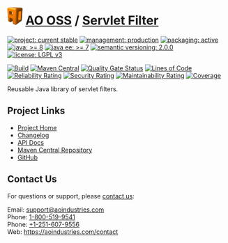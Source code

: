 # [<img src="ao-logo.png" alt="AO Logo" width="35" height="40">](https://github.com/ao-apps) [AO OSS](https://github.com/ao-apps/ao-oss) / [Servlet Filter](https://github.com/ao-apps/ao-servlet-filter)

[![project: current stable](https://oss.aoapps.com/ao-badges/project-current-stable.svg)](https://aoindustries.com/life-cycle#project-current-stable)
[![management: production](https://oss.aoapps.com/ao-badges/management-production.svg)](https://aoindustries.com/life-cycle#management-production)
[![packaging: active](https://oss.aoapps.com/ao-badges/packaging-active.svg)](https://aoindustries.com/life-cycle#packaging-active)  
[![java: &gt;= 8](https://oss.aoapps.com/ao-badges/java-8.svg)](https://docs.oracle.com/javase/8/)
[![java ee: &gt;= 7](https://oss.aoapps.com/ao-badges/javaee-7.svg)](https://docs.oracle.com/javaee/7/)
[![semantic versioning: 2.0.0](https://oss.aoapps.com/ao-badges/semver-2.0.0.svg)](http://semver.org/spec/v2.0.0.html)
[![license: LGPL v3](https://oss.aoapps.com/ao-badges/license-lgpl-3.0.svg)](https://www.gnu.org/licenses/lgpl-3.0)

[![Build](https://github.com/ao-apps/ao-servlet-filter/workflows/Build/badge.svg?branch=master)](https://github.com/ao-apps/ao-servlet-filter/actions?query=workflow%3ABuild)
[![Maven Central](https://maven-badges.herokuapp.com/maven-central/com.aoapps/ao-servlet-filter/badge.svg)](https://maven-badges.herokuapp.com/maven-central/com.aoapps/ao-servlet-filter)
[![Quality Gate Status](https://sonarcloud.io/api/project_badges/measure?branch=master&project=com.aoapps%3Aao-servlet-filter&metric=alert_status)](https://sonarcloud.io/dashboard?branch=master&id=com.aoapps%3Aao-servlet-filter)
[![Lines of Code](https://sonarcloud.io/api/project_badges/measure?branch=master&project=com.aoapps%3Aao-servlet-filter&metric=ncloc)](https://sonarcloud.io/component_measures?branch=master&id=com.aoapps%3Aao-servlet-filter&metric=ncloc)  
[![Reliability Rating](https://sonarcloud.io/api/project_badges/measure?branch=master&project=com.aoapps%3Aao-servlet-filter&metric=reliability_rating)](https://sonarcloud.io/component_measures?branch=master&id=com.aoapps%3Aao-servlet-filter&metric=Reliability)
[![Security Rating](https://sonarcloud.io/api/project_badges/measure?branch=master&project=com.aoapps%3Aao-servlet-filter&metric=security_rating)](https://sonarcloud.io/component_measures?branch=master&id=com.aoapps%3Aao-servlet-filter&metric=Security)
[![Maintainability Rating](https://sonarcloud.io/api/project_badges/measure?branch=master&project=com.aoapps%3Aao-servlet-filter&metric=sqale_rating)](https://sonarcloud.io/component_measures?branch=master&id=com.aoapps%3Aao-servlet-filter&metric=Maintainability)
[![Coverage](https://sonarcloud.io/api/project_badges/measure?branch=master&project=com.aoapps%3Aao-servlet-filter&metric=coverage)](https://sonarcloud.io/component_measures?branch=master&id=com.aoapps%3Aao-servlet-filter&metric=Coverage)

Reusable Java library of servlet filters.

## Project Links
* [Project Home](https://oss.aoapps.com/servlet-filter/)
* [Changelog](https://oss.aoapps.com/servlet-filter/changelog)
* [API Docs](https://oss.aoapps.com/servlet-filter/apidocs/)
* [Maven Central Repository](https://search.maven.org/artifact/com.aoapps/ao-servlet-filter)
* [GitHub](https://github.com/ao-apps/ao-servlet-filter)

## Contact Us
For questions or support, please [contact us](https://aoindustries.com/contact):

Email: [support@aoindustries.com](mailto:support@aoindustries.com)  
Phone: [1-800-519-9541](tel:1-800-519-9541)  
Phone: [+1-251-607-9556](tel:+1-251-607-9556)  
Web: https://aoindustries.com/contact
